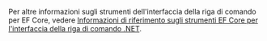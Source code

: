 Per altre informazioni sugli strumenti dell'interfaccia della riga di comando per EF Core, vedere [Informazioni di riferimento sugli strumenti EF Core per l'interfaccia della riga di comando .NET](/ef/core/miscellaneous/cli/dotnet).